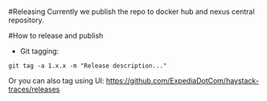 #Releasing
Currently we publish the repo to docker hub and nexus central repository.

#How to release and publish

* Git tagging: 

```git tag -a 1.x.x -m "Release description..."```

Or you can also tag using UI: https://github.com/ExpediaDotCom/haystack-traces/releases
